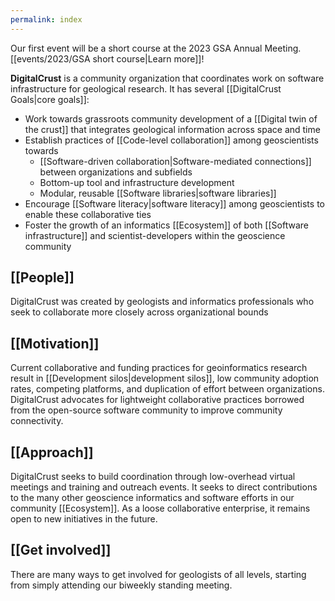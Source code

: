 ```yaml
---
permalink: index
---
```


<div className="aside">

Our first event will be a short course at the 2023 GSA Annual Meeting.
[[events/2023/GSA short course|Learn more]]!

</div>

**DigitalCrust** is a community organization that coordinates work on software
infrastructure for geological research. It has several
[[DigitalCrust Goals|core goals]]:


- Work towards grassroots community development of a [[Digital twin of the crust]] that integrates geological
  information across space and time
- Establish practices of [[Code-level collaboration]] among geoscientists towards
  - [[Software-driven collaboration|Software-mediated connections]] between organizations and subfields
  - Bottom-up tool and infrastructure development
  - Modular, reusable [[Software libraries|software libraries]]
- Encourage [[Software literacy|software literacy]] among geoscientists to enable these collaborative
  ties
- Foster the growth of an informatics [[Ecosystem]] of both [[Software infrastructure]] and scientist-developers within the geoscience community

<div className="block">

## [[People]]

DigitalCrust was created by geologists and informatics professionals who seek to
collaborate more closely across organizational bounds

</div>

<div className="block">

## [[Motivation]]

Current collaborative and funding practices for geoinformatics research result
in [[Development silos|development silos]], low community adoption rates, competing platforms, and duplication
of effort between organizations. DigitalCrust advocates for lightweight
collaborative practices borrowed from the open-source software community to
improve community connectivity.

</div>

<div className="block">

## [[Approach]]

DigitalCrust seeks to build coordination through low-overhead virtual meetings
and training and outreach events. It seeks to direct contributions to the many other geoscience informatics and software efforts in our community
[[Ecosystem]]. As a loose collaborative enterprise, it remains open to new
initiatives in the future.

</div>

<div className="block">

## [[Get involved]]

There are many ways to get involved for geologists of all levels, starting from
simply attending our biweekly standing meeting.

</div>
